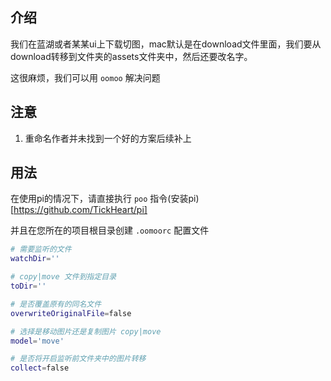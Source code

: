 ## 介绍
我们在蓝湖或者某某ui上下载切图，mac默认是在download文件里面，我们要从download转移到文件夹的assets文件夹中，然后还要改名字。

这很麻烦，我们可以用 `oomoo` 解决问题
## 注意
1. 重命名作者并未找到一个好的方案后续补上

## 用法

在使用pi的情况下，请直接执行 `poo` 指令(安装pi)[https://github.com/TickHeart/pi]

并且在您所在的项目根目录创建 `.oomoorc` 配置文件

```bash
# 需要监听的文件
watchDir=''

# copy|move 文件到指定目录
toDir=''

# 是否覆盖原有的同名文件
overwriteOriginalFile=false

# 选择是移动图片还是复制图片 copy|move
model='move'

# 是否将开启监听前文件夹中的图片转移
collect=false
```